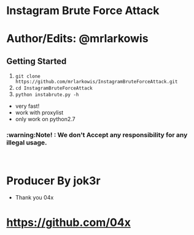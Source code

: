 # Instagram Brute Force Attack
# Author/Edits: @mrlarkowis

## Getting Started
1. ```git clone https://github.com/mrlarkowis/InstagramBruteForceAttack.git```
2. ```cd InstagramBruteForceAttack```
3. ```python instabrute.py -h ```

- very fast!
- work with proxylist
- only work on python2.7

<h3> :warning:Note! : We don't Accept any responsibility for any illegal usage.</h3><br>

# Producer By jok3r 
- Thank you 04x
# https://github.com/04x
